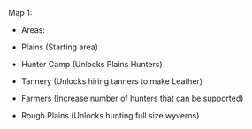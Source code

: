 Map 1:

- Areas:
- Plains (Starting area)
- Hunter Camp (Unlocks Plains Hunters)
- Tannery (Unlocks hiring tanners to make Leather)
- Farmers (Increase number of hunters that can be supported)

- Rough Plains (Unlocks hunting full size wyverns)
